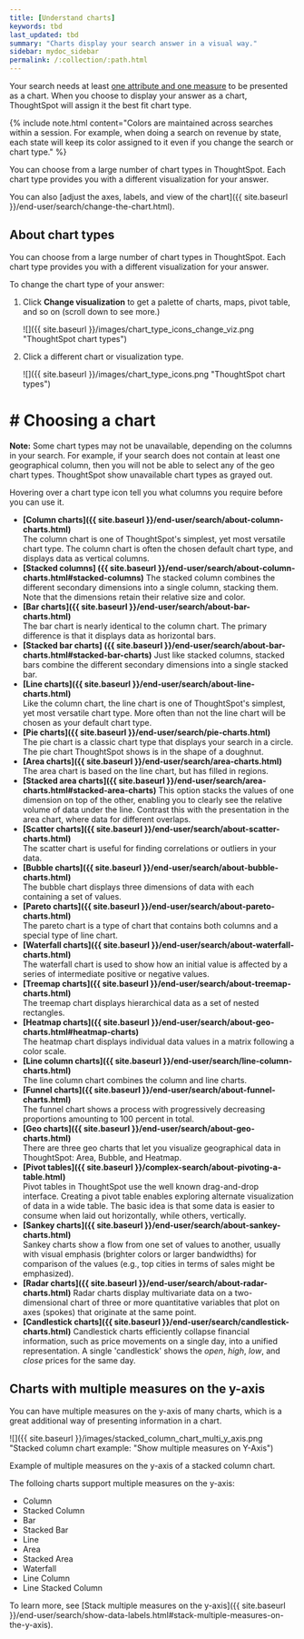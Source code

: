 ```yaml
---
title: [Understand charts]
keywords: tbd
last_updated: tbd
summary: "Charts display your search answer in a visual way."
sidebar: mydoc_sidebar
permalink: /:collection/:path.html
---
```

Your search needs at least [one attribute and one measure](about-attributes-and-measures.html#) to be presented as a chart. When you choose to display your answer as a chart, ThoughtSpot will assign it the best fit chart type.

{% include note.html content="Colors are maintained across searches within a session. For example, when doing a search on revenue by state, each state will keep its color assigned to it even if you change the search or chart type." %}

You can choose from a large number of chart types in ThoughtSpot. Each chart type provides you with a different visualization for your answer.

You can also [adjust the axes, labels, and view of the chart]({{ site.baseurl }}/end-user/search/change-the-chart.html).

## About chart types

You can choose from a large number of chart types in ThoughtSpot. Each chart type provides you with a different visualization for your answer.

To change the chart type of your answer:

1. Click **Change visualization** to get a palette of charts, maps, pivot table, and so on (scroll down to see more.)

   ![]({{ site.baseurl }}/images/chart_type_icons_change_viz.png "ThoughtSpot chart types")

2. Click a different chart or visualization type.

   ![]({{ site.baseurl }}/images/chart_type_icons.png "ThoughtSpot chart types")

# # Choosing a chart ##

**Note:** Some chart types may not be unavailable, depending on the columns in your search. For example, if your search does not contain at least one geographical column, then you will not be able to select any of the geo chart types. ThoughtSpot show unavailable chart types as grayed out.

Hovering over a chart type icon tell you what columns you require before you can use it.

-   **[Column charts]({{ site.baseurl }}/end-user/search/about-column-charts.html)**  
The column chart is one of ThoughtSpot's simplest, yet most versatile chart type. The column chart is often the chosen default chart type, and displays data as vertical columns.
-  **[Stacked columns] ({{ site.baseurl }}/end-user/search/about-column-charts.html#stacked-columns)**
The stacked column combines the different secondary dimensions into a single column, stacking them. Note that the dimensions retain their relative size and color.
-   **[Bar charts]({{ site.baseurl }}/end-user/search/about-bar-charts.html)**  
The bar chart is nearly identical to the column chart. The primary difference is that it displays data as horizontal bars.
-  **[Stacked bar charts] ({{ site.baseurl }}/end-user/search/about-bar-charts.html#stacked-bar-charts)**
Just like stacked columns, stacked bars combine the different secondary dimensions into a single stacked bar.
-   **[Line charts]({{ site.baseurl }}/end-user/search/about-line-charts.html)**  
Like the column chart, the line chart is one of ThoughtSpot's simplest, yet most versatile chart type. More often than not the line chart will be chosen as your default chart type.
-   **[Pie charts]({{ site.baseurl }}/end-user/search/pie-charts.html)**  
The pie chart is a classic chart type that displays your search in a circle. The pie chart ThoughtSpot shows is in the shape of a doughnut.
-   **[Area charts]({{ site.baseurl }}/end-user/search/area-charts.html)**  
The area chart is based on the line chart, but has filled in regions.
-   **[Stacked area charts]({{ site.baseurl }}/end-user/search/area-charts.html#stacked-area-charts)**
This option stacks the values of one dimension on top of the other, enabling you to clearly see the relative volume of data under the line. Contrast this with the presentation in the area chart, where data for different overlaps.
-   **[Scatter charts]({{ site.baseurl }}/end-user/search/about-scatter-charts.html)**  
The scatter chart is useful for finding correlations or outliers in your data.
-   **[Bubble charts]({{ site.baseurl }}/end-user/search/about-bubble-charts.html)**  
The bubble chart displays three dimensions of data with each containing a set of values.
-   **[Pareto charts]({{ site.baseurl }}/end-user/search/about-pareto-charts.html)**  
The pareto chart is a type of chart that contains both columns and a special type of line chart.
-   **[Waterfall charts]({{ site.baseurl }}/end-user/search/about-waterfall-charts.html)**  
The waterfall chart is used to show how an initial value is affected by a series of intermediate positive or negative values.
-   **[Treemap charts]({{ site.baseurl }}/end-user/search/about-treemap-charts.html)**  
The treemap chart displays hierarchical data as a set of nested rectangles.
-   **[Heatmap charts]({{ site.baseurl }}/end-user/search/about-geo-charts.html#heatmap-charts)**  
The heatmap chart displays individual data values in a matrix following a color scale.
-   **[Line column charts]({{ site.baseurl }}/end-user/search/line-column-charts.html)**  
The line column chart combines the column and line charts.
-   **[Funnel charts]({{ site.baseurl }}/end-user/search/about-funnel-charts.html)**  
The funnel chart shows a process with progressively decreasing proportions amounting to 100 percent in total.
-   **[Geo charts]({{ site.baseurl }}/end-user/search/about-geo-charts.html)**  
There are three geo charts that let you visualize geographical data in ThoughtSpot: Area, Bubble, and Heatmap.
-   **[Pivot tables]({{ site.baseurl }}/complex-search/about-pivoting-a-table.html)**  
Pivot tables in ThoughtSpot use the well known drag-and-drop interface. Creating a pivot table enables exploring alternate visualization of data in a wide table. The basic idea is that some data is easier to consume when laid out horizontally, while others, vertically.
-   **[Sankey charts]({{ site.baseurl }}/end-user/search/about-sankey-charts.html)**  
Sankey charts show a flow from one set of values to another, usually with visual emphasis (brighter colors or larger bandwidths) for comparison of the values (e.g., top cities in terms of sales might be emphasized).
-   **[Radar charts]({{ site.baseurl }}/end-user/search/about-radar-charts.html)**
Radar charts display multivariate data on a two-dimensional chart of three or more quantitative variables that plot on axes (spokes) that originate at the same point.
-   **[Candlestick charts]({{ site.baseurl }}/end-user/search/candlestick-charts.html)**
Candlestick charts efficiently collapse financial information, such as price movements on a single day, into a unified representation. A single 'candlestick' shows the _open_, _high_, _low_, and _close_ prices for the same day.

## Charts with multiple measures on the y-axis

You can have multiple measures on the y-axis of many charts, which is a great additional way of presenting information in a chart.

![]({{ site.baseurl }}/images/stacked_column_chart_multi_y_axis.png "Stacked column chart example: "Show multiple measures on Y-Axis")

Example of multiple measures on the y-axis of a stacked column chart.

The folloing charts support multiple measures on the y-axis:
* Column
* Stacked Column
* Bar
* Stacked Bar
* Line
* Area
* Stacked Area
* Waterfall
* Line Column
* Line Stacked Column

To learn more, see [Stack multiple measures on the y-axis]({{ site.baseurl }}/end-user/search/show-data-labels.html#stack-multiple-measures-on-the-y-axis).
